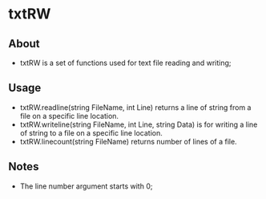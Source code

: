 # txtRW
## About
* txtRW is a set of functions used for text file reading and writing;

## Usage
* txtRW.readline(string FileName, int Line) returns a line of string from a file on a specific line location.
* txtRW.writeline(string FileName, int Line, string Data) is for writing a line of string to a file on a specific line location.
* txtRW.linecount(string FileName) returns number of lines of a file.

## Notes
* The line number argument starts with 0;
